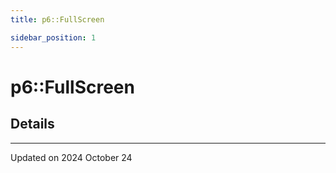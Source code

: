 ```yaml
---
title: p6::FullScreen

sidebar_position: 1
---
```


# p6::FullScreen





## Details
-------------------------------

Updated on 2024 October 24